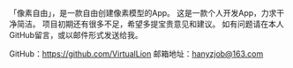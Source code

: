 「像素自由」，是一款自由创建像素模型的App。
这是一款个人开发App，力求干净简洁。
项目初期还有很多不足，希望多提宝贵意见和建议。
如有问题请在本人GitHub留言，或以邮件形式发送给我。


GitHub：https://github.com/VirtualLion
邮箱地址：hanyzjob@163.com
